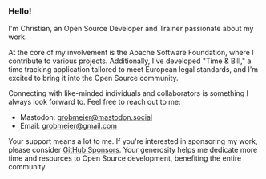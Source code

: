 ### Hello!

I'm Christian, an Open Source Developer and Trainer passionate about my work.

At the core of my involvement is the Apache Software Foundation, where I contribute to various projects. Additionally, I've developed "Time & Bill," a time tracking application tailored to meet European legal standards, and I'm excited to bring it into the Open Source community.

Connecting with like-minded individuals and collaborators is something I always look forward to. Feel free to reach out to me:

* Mastodon: grobmeier@mastodon.social
* Email: grobmeier@gmail.com

Your support means a lot to me. If you're interested in sponsoring my work, please consider [GitHub Sponsors](https://github.com/sponsors/grobmeier). 
Your generosity helps me dedicate more time and resources to Open Source development, benefiting the entire community.
